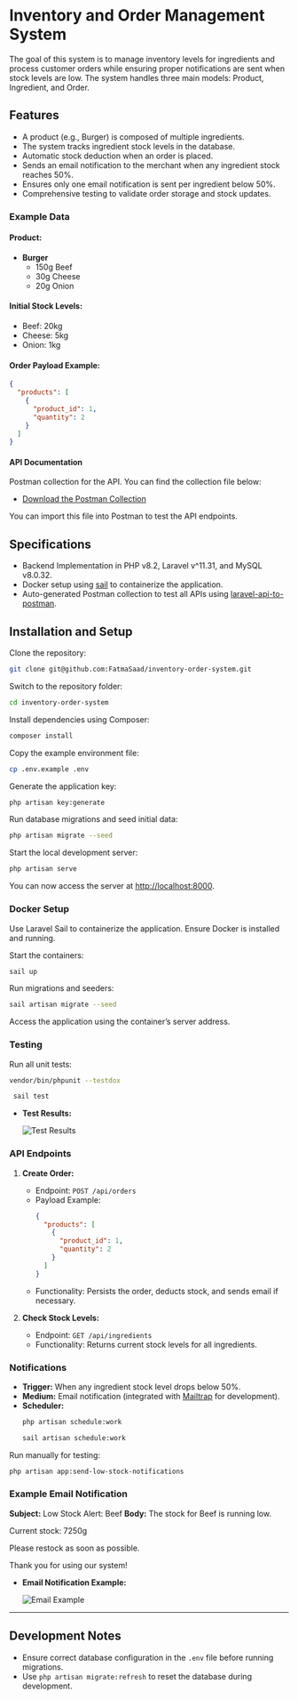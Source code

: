 # Inventory and Order Management System

The goal of this system is to manage inventory levels for ingredients and process customer orders while ensuring proper notifications are sent when stock levels are low. The system handles three main models: Product, Ingredient, and Order.

## Features

- A product (e.g., Burger) is composed of multiple ingredients.
- The system tracks ingredient stock levels in the database.
- Automatic stock deduction when an order is placed.
- Sends an email notification to the merchant when any ingredient stock reaches 50%.
- Ensures only one email notification is sent per ingredient below 50%.
- Comprehensive testing to validate order storage and stock updates.

### Example Data

#### Product:
- **Burger**
  - 150g Beef
  - 30g Cheese
  - 20g Onion

#### Initial Stock Levels:
- Beef: 20kg
- Cheese: 5kg
- Onion: 1kg

#### Order Payload Example:
```json
{
  "products": [
    {
      "product_id": 1,
      "quantity": 2
    }
  ]
}
```
#### API Documentation

 Postman collection for the API. You can find the collection file below:

- [Download the Postman Collection](public/2024_12_17_183936_laravel_collection.json)

You can import this file into Postman to test the API endpoints.

## Specifications

- Backend Implementation in PHP v8.2, Laravel v^11.31, and MySQL v8.0.32.
- Docker setup using [sail](https://laravel.com/docs/11.x/sail#introduction) to containerize the application.
- Auto-generated Postman collection to test all APIs using [laravel-api-to-postman](https://github.com/andreaselia/laravel-api-to-postman).

## Installation and Setup

Clone the repository:
```bash
git clone git@github.com:FatmaSaad/inventory-order-system.git
```

Switch to the repository folder:
```bash
cd inventory-order-system
```

Install dependencies using Composer:
```bash
composer install
```

Copy the example environment file:
```bash
cp .env.example .env
```

Generate the application key:
```bash
php artisan key:generate
```

Run database migrations and seed initial data:
```bash
php artisan migrate --seed
```

Start the local development server:
```bash
php artisan serve
```

You can now access the server at [http://localhost:8000](http://localhost:8000).

### Docker Setup

Use Laravel Sail to containerize the application. Ensure Docker is installed and running.

Start the containers:
```bash
sail up
```

Run migrations and seeders:
```bash
sail artisan migrate --seed
```

Access the application using the container’s server address.

### Testing

Run all unit tests:
```bash
vendor/bin/phpunit --testdox
```

```bash
 sail test
```

- **Test Results:**

  ![Test Results](public/images/tests.png)

### API Endpoints

1. **Create Order:**
   - Endpoint: `POST /api/orders`
   - Payload Example:
     ```json
     {
       "products": [
         {
           "product_id": 1,
           "quantity": 2
         }
       ]
     }
     ```
   - Functionality: Persists the order, deducts stock, and sends email if necessary.

2. **Check Stock Levels:**
   - Endpoint: `GET /api/ingredients`
   - Functionality: Returns current stock levels for all ingredients.

### Notifications

- **Trigger:** When any ingredient stock level drops below 50%.
- **Medium:** Email notification (integrated with [Mailtrap](https://mailtrap.io) for development).
- **Scheduler:**
  ```bash
  php artisan schedule:work
  ```
  ```bash
  sail artisan schedule:work
  ```

Run manually for testing:
```bash
php artisan app:send-low-stock-notifications
```

### Example Email Notification
**Subject:** Low Stock Alert: Beef
**Body:** The stock for Beef is running low.

Current stock: 7250g

Please restock as soon as possible.

Thank you for using our system!

- **Email Notification Example:**

  ![Email Example](public/images/email.png)


---

## Development Notes

- Ensure correct database configuration in the `.env` file before running migrations.
- Use `php artisan migrate:refresh` to reset the database during development.


